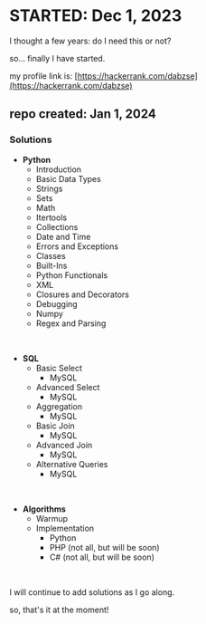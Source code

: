 # STARTED: Dec 1, 2023

I thought a few years: do I need this or not?

so... finally I have started.

my profile link is:
[https://hackerrank.com/dabzse](https://hackerrank.com/dabzse)

## repo created: Jan 1, 2024

### Solutions

- **Python**
  - Introduction
  - Basic Data Types
  - Strings
  - Sets
  - Math
  - Itertools
  - Collections
  - Date and Time
  - Errors and Exceptions
  - Classes
  - Built-Ins
  - Python Functionals
  - XML
  - Closures and Decorators
  - Debugging
  - Numpy
  - Regex and Parsing

$~$

- **SQL**
  - Basic Select
    - MySQL
  - Advanced Select
    - MySQL
  - Aggregation
    - MySQL
  - Basic Join
    - MySQL
  - Advanced Join
    - MySQL
  - Alternative Queries
    - MySQL

$~$

- **Algorithms**
  - Warmup
  - Implementation
    - Python
    - PHP (not all, but will be soon)
    - C# (not all, but will be soon)

$~$

I will continue to add solutions as I go along.

so, that's it at the moment!
